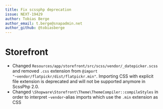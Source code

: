 ```yaml
---
title: Fix scssphp deprecation
issue: NEXT-19429
author: Tobias Berge
author_email: t.berge@snapadmin.net
author_github: @tobiasberge
---
```

# Storefront
* Changed `Resources/app/storefront/src/scss/vendor/_datepicker.scss` and removed `.css` extension from `@import "~vendor/flatpickr/dist/flatpickr.min"`. Importing CSS with explicit file extension is deprecated and will not be supported anymore in ScssPhp 2.0.
* Changed `\Shopware\Storefront\Theme\ThemeCompiler::compileStyles` in order to interpret `~vendor`-alias imports which use the `.min` extension as CSS
